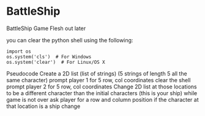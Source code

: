 # BattleShip

BattleShip Game Flesh out later

you can clear the python shell using the following:

```
import os
os.system('cls')  # For Windows
os.system('clear')  # For Linux/OS X
```

Pseudocode
Create a 2D list (list of strings) (5 strings of length 5 all the same character)
prompt player 1 for 5 row, col coordinates
clear the shell
prompt player 2 for 5 row, col coordinates
Change 2D list at those locations to be a different character than the initial characters (this is your ship)
while game is not over
  ask player for a row and column position
  if the character at that location is a ship
    change 
  
